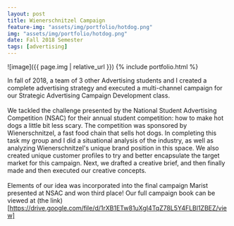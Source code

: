 ```yaml
---
layout: post
title: Wienerschnitzel Campaign
feature-img: "assets/img/portfolio/hotdog.png"
img: "assets/img/portfolio/hotdog.png"
date: Fall 2018 Semester
tags: [advertising]
---
```

![image]({{ page.img | relative_url }})
{% include portfolio.html %}

In fall of 2018, a team of 3 other Advertising students and I created a complete advertising strategy and executed a multi-channel campaign for our Strategic Advertising Campaign Development class. </br> </br> We tackled the challenge presented by the National Student Advertising Competition (NSAC) for their annual student competition: how to make hot dogs a little bit less scary. The competition was sponsored by Wienerschnitzel, a fast food chain that sells hot dogs. In completing this task my group and I did a situational analysis of the industry, as well as analyzing Wienerschnitzel's unique brand position in this space. We also created unique customer profiles to try and better encapsulate the target market for this campaign. Next, we drafted a creative brief, and then finally made and then executed our creative concepts. </br> </br> Elements of our idea was incorporated into the final campaign Marist presented at NSAC and won third place! Our full campaign book can be viewed at (the link)[https://drive.google.com/file/d/1rXB1ETw81uXgI4TqZ78L5Y4FLBl1ZBEZ/view]
